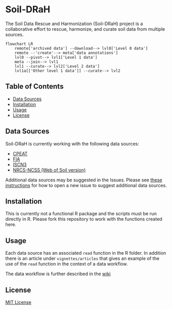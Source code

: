 # Soil-DRaH

The Soil Data Rescue and Harmonization (Soil-DRaH) project is a collaborative effort to rescue, harmonize, and curate soil data from multiple sources.

``` mermaid
flowchart LR
    remote['archived data'] --download--> lvl0['Level 0 data']
    remote --'create'--> meta['data annotations']
    lvl0 --pivot--> lvl1['Level 1 data']
    meta --join--> lvl1
    lvl1 --curate--> lvl2['Level 2 data']
    lvl1a[['Other level 1 data']] --curate--> lvl2
```

## Table of Contents

-   [Data Sources](#data-sources)
-   [Installation](#installation)
-   [Usage](#usage)
-   [License](#license)


## Data Sources

Soil-DRaH is currently working with the following data sources:

- [CPEAT](https://www.pangaea.de/?q=project%3Alabel%3APAGES_C-PEAT)
- [FIA](https://apps.fs.usda.gov/fia/datamart/datamart.html)
- [ISCN3](http://iscn.fluxdata.org/data/access-data/database-reports/)
- [NRCS-NCSS (Web of Soil version)](https://websoilsurvey.nrcs.usda.gov/app/WebSoilSurvey.aspx)

Additional data sources may be suggested in the Issues.
Please see [these instructions](https://github.com/ktoddbrown/SoilDRaH/wiki/Open-Ticket) for how to open a new issue to suggest additional data sources.

## Installation

This is currently not a functional R package and the scripts must be run directly in R.
Please fork this repository to work with the functions created here.

## Usage

Each data source has an associated `read` function in the R folder.
In addition there is an article under `vignettes/articles` that gives an example of the use of the `read` function in the context of a data workflow.

The data workflow is further described in the [wiki](https://github.com/ktoddbrown/SoilDRaH/wiki)

## License

[MIT License](LICENSE)
